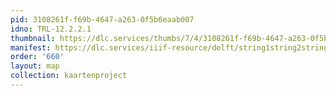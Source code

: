 ```yaml
---
pid: 3108261f-f69b-4647-a263-0f5b6eaab007
idno: TRL-12.2.2.1
thumbnail: https://dlc.services/thumbs/7/4/3108261f-f69b-4647-a263-0f5b6eaab007/full/400,339/0/default.jpg
manifest: https://dlc.services/iiif-resource/delft/string1string2string3/kaartenproject-2007/TRL-12.2.2.1
order: '660'
layout: map
collection: kaartenproject
---
```

